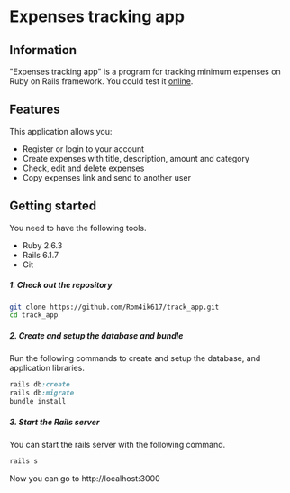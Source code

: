 <h1> Expenses tracking app </h1>

## Information

"Expenses tracking app" is a program for tracking minimum expenses on Ruby on Rails framework. You could test it [online](https://money-track-app.herokuapp.com/).

## Features

This application allows you:

* Register or login to your account
* Create expenses with title, description, amount and category
* Check, edit and delete expenses
* Copy expenses link and send to another user

## Getting started

You need to have the following tools.

- Ruby 2.6.3
- Rails 6.1.7
- Git

##### 1. Check out the repository

```bash
git clone https://github.com/Rom4ik617/track_app.git
cd track_app
```

##### 2. Create and setup the database and bundle

Run the following commands to create and setup the database, and application libraries.

```ruby
rails db:create
rails db:migrate
bundle install
```

##### 3. Start the Rails server

You can start the rails server with the following command.

```ruby
rails s
```

Now you can go to http://localhost:3000
